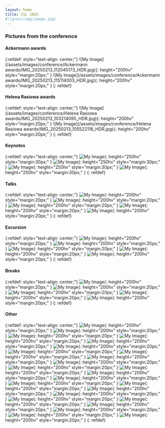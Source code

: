 ```yaml
---
layout: home
title: CSL 2025
#![gras](img/image.jpg)
---
```


### Pictures from the conference

#### Ackermann awards

{:refdef: style="text-align: center;"}
![My Image](/assets/images/conference/Ackermann awards/IMG_20250213_112045173_HDR.jpg){: height="200hv" style="margin:20px;" }
![My Image](/assets/images/conference/Ackermann awards/IMG_20250213_115114003_HDR.jpg){: height="200hv" style="margin:20px;" }
{: refdef}

#### Helena Rasiowa awards

{:refdef: style="text-align: center;"}
![My Image](/assets/images/conference/Helena Rasiowa awards/IMG_20250213_103214095_HDR.jpg){: height="200hv" style="margin:20px;" }
![My Image](/assets/images/conference/Helena Rasiowa awards/IMG_20250213_105522116_HDR.jpg){: height="200hv" style="margin:20px;" }
{: refdef}

#### Keynotes

{:refdef: style="text-align: center;"}
![My Image](/assets/images/conference/keynotes/IMG_20250212_085217190.jpg){: height="250hv" style="margin:30px;" }
![My Image](/assets/images/conference/keynotes/IMG_20250212_085916637_HDR.jpg){: height="250hv" style="margin:30px;" }
![My Image](/assets/images/conference/keynotes/IMG_20250213_084827388_HDR.jpg){: height="250hv" style="margin:30px;" }
![My Image](/assets/images/conference/keynotes/IMG_20250214_085749022_HDR.jpg){: height="250hv" style="margin:30px;" }
{: refdef}

#### Talks

{:refdef: style="text-align: center;"}
![My Image](/assets/images/conference/talks/IMG_20250214_151706546_HDR.jpg){: height="200hv" style="margin:20px;" }
![My Image](/assets/images/conference/talks/IMG_20250211_103250910_HDR.jpg){: height="200hv" style="margin:20px;" }
![My Image](/assets/images/conference/talks/IMG_20250214_143406110.jpg){: height="200hv" style="margin:20px;" }
![My Image](/assets/images/conference/talks/IMG_20250214_151300302.jpg){: height="200hv" style="margin:20px;" }
![My Image](/assets/images/conference/rest/IMG_20250214_160909389_HDR.jpg){: height="200hv" style="margin:20px;" }
{: refdef}

#### Excursion

{:refdef: style="text-align: center;"}
![My Image](/assets/images/conference/excursion/IMG_20250213_164306158.jpg){: height="200hv" style="margin:20px;" }
![My Image](/assets/images/conference/excursion/IMG_20250213_164744541_HDR.jpg){: height="200hv" style="margin:20px;" }
![My Image](/assets/images/conference/excursion/IMG_20250213_194034936_HDR.jpg){: height="200hv" style="margin:20px;" }
![My Image](/assets/images/conference/excursion/IMG_20250213_205316260_HDR.jpg){: height="200hv" style="margin:20px;" }
![My Image](/assets/images/conference/rest/IMG_20250213_194023514_HDR.jpg){: height="200hv" style="margin:20px;" }
{: refdef}

#### Breaks

{:refdef: style="text-align: center;"}
![My Image](/assets/images/conference/breaks/IMG_20250214_134327456_HDR.jpg){: height="200hv" style="margin:20px;" }
![My Image](/assets/images/conference/breaks/IMG_20250214_134338226_HDR.jpg){: height="200hv" style="margin:20px;" }
![My Image](/assets/images/conference/breaks/IMG_20250214_132929910_HDR.jpg){: height="200hv" style="margin:20px;" }
![My Image](/assets/images/conference/breaks/IMG_20250214_134309450_HDR.jpg){: height="200hv" style="margin:20px;" }
![My Image](/assets/images/conference/breaks/IMG_20250214_134622381_HDR.jpg){: height="200hv" style="margin:20px;" }
{: refdef}

#### Other

{:refdef: style="text-align: center;"}
![My Image](/assets/images/conference/rest/IMG_20250214_121213126_HDR.jpg){: height="200hv" style="margin:20px;" }
![My Image](/assets/images/conference/rest/IMG_20250214_132946215_HDR.jpg){: height="200hv" style="margin:20px;" }
![My Image](/assets/images/conference/rest/IMG_20250211_115838746.jpg){: height="200hv" style="margin:20px;" }
![My Image](/assets/images/conference/rest/IMG_20250213_105500546_HDR.jpg){: height="200hv" style="margin:20px;" }
![My Image](/assets/images/conference/rest/IMG_20250211_105525168_HDR.jpg){: height="200hv" style="margin:20px;" }
![My Image](/assets/images/conference/rest/IMG_20250212_154542796_HDR.jpg){: height="200hv" style="margin:20px;" }
![My Image](/assets/images/conference/rest/IMG_20250212_103246985_HDR.jpg){: height="200hv" style="margin:20px;" }
![My Image](/assets/images/conference/rest/IMG_20250212_154437022_HDR.jpg){: height="200hv" style="margin:20px;" }
![My Image](/assets/images/conference/rest/IMG_20250212_154444084_HDR.jpg){: height="200hv" style="margin:20px;" }
![My Image](/assets/images/conference/rest/IMG_20250214_132957379_HDR.jpg){: height="200hv" style="margin:20px;" }
![My Image](/assets/images/conference/rest/IMG_20250214_173806174.jpg){: height="200hv" style="margin:20px;" }
![My Image](/assets/images/conference/rest/IMG_20250213_161641043_HDR.jpg){: height="200hv" style="margin:20px;" }
![My Image](/assets/images/conference/rest/IMG_20250213_162828914.jpg){: height="200hv" style="margin:20px;" }
![My Image](/assets/images/conference/rest/IMG_20250213_164243626.jpg){: height="200hv" style="margin:20px;" }
![My Image](/assets/images/conference/rest/IMG_20250213_164644244.jpg){: height="200hv" style="margin:20px;" }
![My Image](/assets/images/conference/rest/IMG_20250213_205326470_HDR.jpg){: height="200hv" style="margin:20px;" }
![My Image](/assets/images/conference/rest/IMG_20250213_205259044_HDR.jpg){: height="200hv" style="margin:20px;" }
![My Image](/assets/images/conference/rest/IMG_20250211_123634146.jpg){: height="200hv" style="margin:20px;" }
![My Image](/assets/images/conference/rest/IMG_20250211_142524813.jpg){: height="200hv" style="margin:20px;" }
![My Image](/assets/images/conference/rest/IMG_20250212_103332364_PORTRAIT.jpg){: height="200hv" style="margin:20px;" }
![My Image](/assets/images/conference/rest/IMG_20250212_105510394.jpg){: height="200hv" style="margin:20px;" }
![My Image](/assets/images/conference/rest/IMG_20250212_154524424_HDR.jpg){: height="200hv" style="margin:20px;" }
![My Image](/assets/images/conference/rest/IMG_20250212_154614268_HDR.jpg){: height="200hv" style="margin:20px;" }
![My Image](/assets/images/conference/rest/IMG_20250212_154450019_HDR.jpg){: height="200hv" style="margin:20px;" }
{: refdef}



